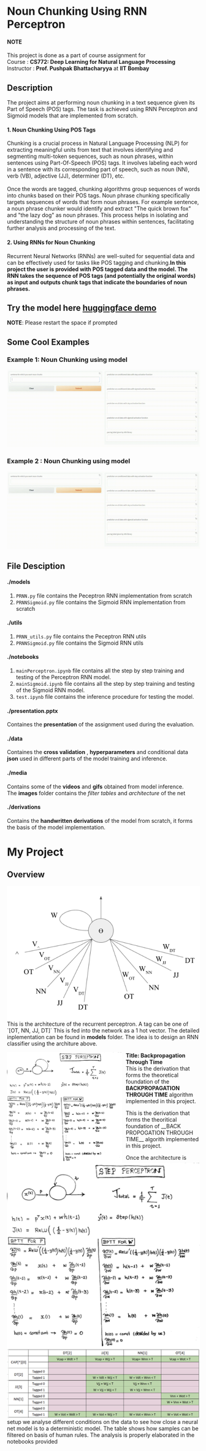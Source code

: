 # Noun Chunking Using RNN Perceptron

#### NOTE
This project is done as a part of course assignment for<br>
 Course : __CS772: Deep Learning for Natural Language Processing__ <br>
 Instructor :  __Prof. Pushpak Bhattacharyya__ at __IIT Bombay__

## Description
The project aims at performing noun chunking in a text sequence given its Part of Speech (POS) tags. The task is achieved using RNN Perceptron and Sigmoid models that are implemented from scratch.

#### 1. Noun Chunking Using POS Tags
Chunking is a crucial process in Natural Language Processing (NLP) for extracting meaningful units from text that involves identifying and segmenting multi-token sequences, such as noun phrases, within sentences using Part-Of-Speech (POS) tags. 
It involves labeling each word in a sentence with its corresponding part of speech, such as noun (NN), verb (VB), adjective (JJ), determiner (DT), etc.<br><br>
Once the words are tagged, chunking algorithms group sequences of words into chunks based on their POS tags. Noun phrase chunking specifically targets sequences of words that form noun phrases. For example sentence, a noun phrase chunker would identify and extract "The quick brown fox" and "the lazy dog" as noun phrases. This process helps in isolating and understanding the structure of noun phrases within sentences, facilitating further analysis and processing of the text.


#### 2. Using RNNs for Noun Chunking
Recurrent Neural Networks (RNNs) are well-suited for sequential data and can be effectively used for tasks like POS tagging and chunking.__In this project the user is provided with POS tagged data and the model. The RNN takes the sequence of POS tags (and potentially the original words) as input and outputs chunk tags that indicate the boundaries of noun phrases.__

## Try the model here [huggingface demo](https://huggingface.co/spaces/vivek9/CS772_Assignment2)
__NOTE__: Please restart the space if prompted

## Some Cool Examples
### Example 1: Noun Chunking using model
![Cool Demo](https://github.com/adityapande1/rnn-perceptron/blob/main/media/gifs/one.gif)

### Example 2 : Noun Chunking using model
![Cool Demo](https://github.com/adityapande1/rnn-perceptron/blob/main/media/gifs/two.gif)
 

## File Desciption
#### ./models
1. `PRNN.py` file contains the Peceptron RNN implementation from scratch
2. `PRNNSigmoid.py` file contains the Sigmoid RNN implementation from scratch

#### ./utils
1. `PRNN_utils.py` file contains the Peceptron RNN utils
2. `PRNNSigmoid.py` file contains the Sigmoid RNN utils

#### ./notebooks
1. `mainPerceptron.ipynb` file contains all the step by step training and testing of the Perceptron RNN model.
2. `mainSigmoid.ipynb` file contains all the step by step training and testing of the Sigmoid RNN model.
3. `test.ipynb` file contains the inference procedure for testing the model.

#### ./presentation.pptx
Containes the __presentation__ of the assignment used during the evaluation.

#### ./data
Containes the __cross validation__ , __hyperparameters__ and conditional data __json__ used in different parts of the model training and inference.
#### ./media
Contains some of the __videos__ and __gifs__ obtained from model inference.<br>
The __images__ folder contains the _filter tables_  and _architecture_ of the net

#### ./derivations
Contains the __handwritten derivations__ of the model from scratch, it forms the basis of the model implementation.

# My Project
## Overview

<p align="left">
  <img src="https://github.com/adityapande1/rnn-perceptron/blob/main/media/images/architecture.png" alt="Project Logo" style="float: left; margin-right: 10px;" />
  <br>
  This is the architecture of the recurrent perceptron. A tag can be one of `[OT, NN, JJ, DT]` This is fed into the network as a 1 hot vector. The detailed inplementation can be found in <strong>models</strong> folder. The idea is to design an RNN classifier using the architure above.
</p>

<p style="text-align: left;">
  <img src="https://github.com/adityapande1/rnn-perceptron/blob/main/media/images/der1.png" alt="Project Logo" style="float: left; margin-right: 10px; width: 300px; height: auto;" />
  <strong>Title: Backpropagation Through Time</strong><br />
  This is the derivation that forms the theoretical foundation of the <strong>BACKPROPAGATION THROUGH TIME</strong> algorithm implemented in this project.
</p>


<p align="left">
  <img src="https://github.com/adityapande1/rnn-perceptron/blob/main/media/images/der1.png" alt="Project Logo" style="float: left; margin-right: 10px;" />
  This is the derivation that forms the theoritical foundation of __BACK PROPOGATION THROUGH TIME__ algorith implemented in this project.
</p>

<p align="left">
  <img src="https://github.com/adityapande1/rnn-perceptron/blob/main/media/images/green_conditions.png" alt="Project Logo" style="float: left; margin-right: 10px;" />
  Once the architecture is setup we analyse different conditions on the data to see how close a neural net model is to a deterministic model. The table shows how samples can be filtered on basis of human rules. The analysis is properly elaborated in the notebooks provided
</p>

